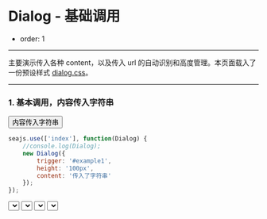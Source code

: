 # Dialog - 基础调用

- order: 1

---

主要演示传入各种 content，以及传入 url 的自动识别和高度管理。本页面载入了一份预设样式 [dialog.css](../src/dialog.css)。

<link href="http://aralejs.org/dialog/src/dialog.css" rel="stylesheet">
<style>
.fn-hide {display:none;}
</style>

---

### 1. 基本调用，内容传入字符串

<button id="example1">内容传入字符串</button>

````javascript
seajs.use(['index'], function(Dialog) {
    //console.log(Dialog);
    new Dialog({
        trigger: '#example1',
        height: '100px',
        content: '传入了字符串'
    });
});
````

<select></select>
<select></select>
<select></select>
<select></select>

